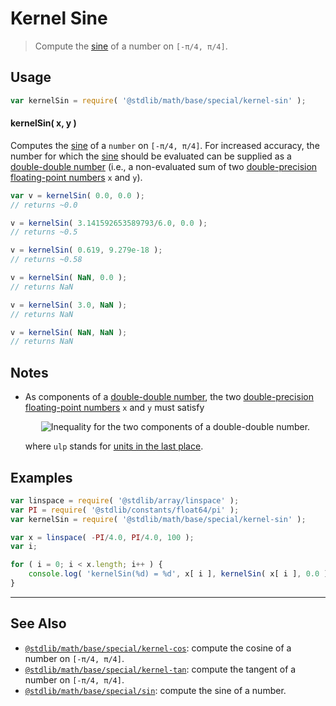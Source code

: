 <!--

@license Apache-2.0

Copyright (c) 2018 The Stdlib Authors.

Licensed under the Apache License, Version 2.0 (the "License");
you may not use this file except in compliance with the License.
You may obtain a copy of the License at

   http://www.apache.org/licenses/LICENSE-2.0

Unless required by applicable law or agreed to in writing, software
distributed under the License is distributed on an "AS IS" BASIS,
WITHOUT WARRANTIES OR CONDITIONS OF ANY KIND, either express or implied.
See the License for the specific language governing permissions and
limitations under the License.

-->

# Kernel Sine

> Compute the [sine][sine] of a number on `[-π/4, π/4]`.

<section class="usage">

## Usage

```javascript
var kernelSin = require( '@stdlib/math/base/special/kernel-sin' );
```

#### kernelSin( x, y )

Computes the [sine][sine] of a `number` on `[-π/4, π/4]`. For increased accuracy, the number for which the [sine][sine] should be evaluated can be supplied as a [double-double number][double-double-arithmetic] (i.e., a non-evaluated sum of two [double-precision floating-point numbers][ieee754] `x` and `y`).

```javascript
var v = kernelSin( 0.0, 0.0 );
// returns ~0.0

v = kernelSin( 3.141592653589793/6.0, 0.0 );
// returns ~0.5

v = kernelSin( 0.619, 9.279e-18 );
// returns ~0.58

v = kernelSin( NaN, 0.0 );
// returns NaN

v = kernelSin( 3.0, NaN );
// returns NaN

v = kernelSin( NaN, NaN );
// returns NaN
```

</section>

<!-- /.usage -->

<section class="notes">

## Notes

-   As components of a [double-double number][double-double-arithmetic], the two [double-precision floating-point numbers][ieee754] `x` and `y` must satisfy 

    <!-- <equation class="equation" label="eq:double_double_inequality" align="center" raw="|y| \leq \frac{1}{2} \operatorname{ulp}(x)" alt="Inequality for the two components of a double-double number."> -->

    <div class="equation" align="center" data-raw-text="|y| \leq \frac{1}{2} \operatorname{ulp}(x)" data-equation="eq:double_double_inequality">
        <img src="https://cdn.jsdelivr.net/gh/stdlib-js/stdlib@bb29798906e119fcb2af99e94b60407a270c9b32/lib/node_modules/@stdlib/math/base/special/kernel-sin/docs/img/equation_double_double_inequality.svg" alt="Inequality for the two components of a double-double number.">
        <br>
    </div>

    <!-- </equation> -->

    where `ulp` stands for [units in the last place][ulp].

</section>

<!-- /.notes -->

<section class="examples">

## Examples

<!-- eslint no-undef: "error" -->

```javascript
var linspace = require( '@stdlib/array/linspace' );
var PI = require( '@stdlib/constants/float64/pi' );
var kernelSin = require( '@stdlib/math/base/special/kernel-sin' );

var x = linspace( -PI/4.0, PI/4.0, 100 );
var i;

for ( i = 0; i < x.length; i++ ) {
    console.log( 'kernelSin(%d) = %d', x[ i ], kernelSin( x[ i ], 0.0 ) );
}
```

</section>

<!-- /.examples -->

<!-- Section for related `stdlib` packages. Do not manually edit this section, as it is automatically populated. -->

<section class="related">

* * *

## See Also

-   [`@stdlib/math/base/special/kernel-cos`][@stdlib/math/base/special/kernel-cos]: compute the cosine of a number on `[-π/4, π/4]`.
-   [`@stdlib/math/base/special/kernel-tan`][@stdlib/math/base/special/kernel-tan]: compute the tangent of a number on `[-π/4, π/4]`.
-   [`@stdlib/math/base/special/sin`][@stdlib/math/base/special/sin]: compute the sine of a number.

</section>

<!-- /.related -->

<!-- Section for all links. Make sure to keep an empty line after the `section` element and another before the `/section` close. -->

<section class="links">

[sine]: https://en.wikipedia.org/wiki/Sine

[double-double-arithmetic]: https://en.wikipedia.org/wiki/Quadruple-precision_floating-point_format#Double-double_arithmetic

[ieee754]: https://en.wikipedia.org/wiki/IEEE_floating_point

[ulp]: https://en.wikipedia.org/wiki/Unit_in_the_last_place

<!-- <related-links> -->

[@stdlib/math/base/special/kernel-cos]: https://github.com/stdlib-js/math/tree/main/base/special/kernel-cos

[@stdlib/math/base/special/kernel-tan]: https://github.com/stdlib-js/math/tree/main/base/special/kernel-tan

[@stdlib/math/base/special/sin]: https://github.com/stdlib-js/math/tree/main/base/special/sin

<!-- </related-links> -->

</section>

<!-- /.links -->
